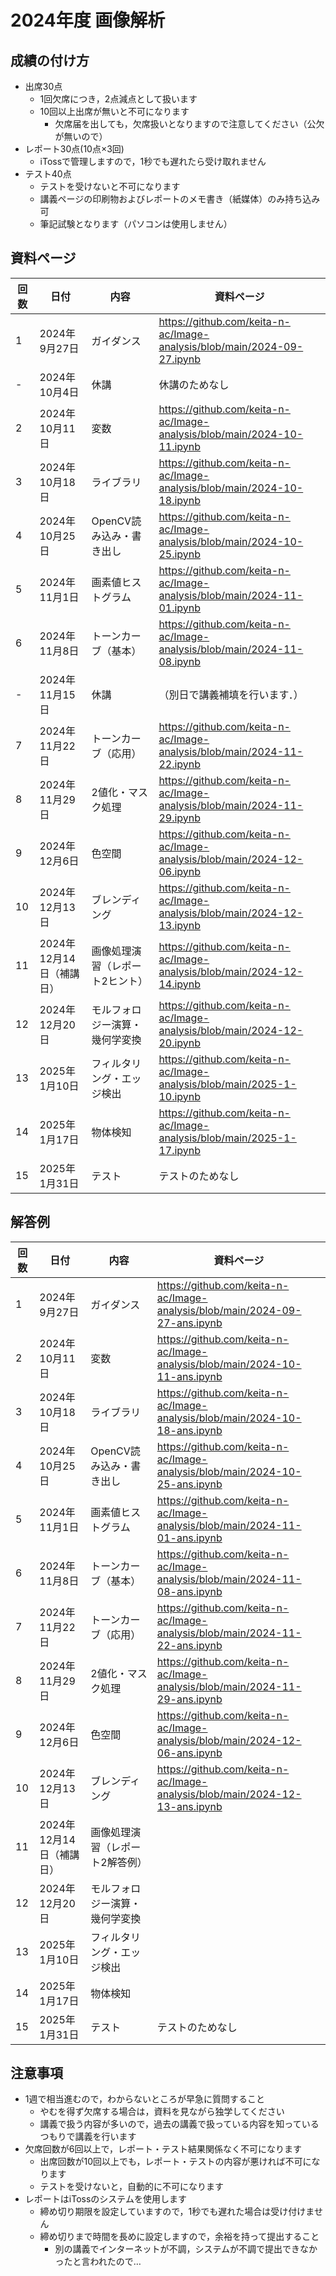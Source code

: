 # 2024年度 画像解析

## 成績の付け方
- 出席30点
  - 1回欠席につき，2点減点として扱います
  - 10回以上出席が無いと不可になります
    - 欠席届を出しても，欠席扱いとなりますので注意してください（公欠が無いので）  
- レポート30点(10点×3回)
  - iTossで管理しますので，1秒でも遅れたら受け取れません 
- テスト40点
  - テストを受けないと不可になります 
  - 講義ページの印刷物およびレポートのメモ書き（紙媒体）のみ持ち込み可
  - 筆記試験となります（パソコンは使用しません）

## 資料ページ
| 回数 | 日付         | 内容 | 資料ページ | 
|---|------------|------|---| 
| 1 | 2024年9月27日 | ガイダンス | https://github.com/keita-n-ac/Image-analysis/blob/main/2024-09-27.ipynb | 
| - | 2024年10月4日 | 休講 | 休講のためなし | 
| 2 | 2024年10月11日 | 変数 | https://github.com/keita-n-ac/Image-analysis/blob/main/2024-10-11.ipynb | 
| 3 | 2024年10月18日 | ライブラリ | https://github.com/keita-n-ac/Image-analysis/blob/main/2024-10-18.ipynb | 
| 4 | 2024年10月25日 | OpenCV読み込み・書き出し | https://github.com/keita-n-ac/Image-analysis/blob/main/2024-10-25.ipynb | 
| 5 | 2024年11月1日 | 画素値ヒストグラム | https://github.com/keita-n-ac/Image-analysis/blob/main/2024-11-01.ipynb | 
| 6 | 2024年11月8日 | トーンカーブ（基本） | https://github.com/keita-n-ac/Image-analysis/blob/main/2024-11-08.ipynb | 
| - | 2024年11月15日 | 休講 | （別日で講義補填を行います．） | 
| 7 | 2024年11月22日 | トーンカーブ（応用） | https://github.com/keita-n-ac/Image-analysis/blob/main/2024-11-22.ipynb | 
| 8 | 2024年11月29日 | 2値化・マスク処理 | https://github.com/keita-n-ac/Image-analysis/blob/main/2024-11-29.ipynb | 
| 9 | 2024年12月6日 | 色空間 | https://github.com/keita-n-ac/Image-analysis/blob/main/2024-12-06.ipynb  | 
| 10 | 2024年12月13日 | ブレンディング | https://github.com/keita-n-ac/Image-analysis/blob/main/2024-12-13.ipynb  | 
| 11 | 2024年12月14日（補講日） | 画像処理演習（レポート2ヒント） | https://github.com/keita-n-ac/Image-analysis/blob/main/2024-12-14.ipynb | 
| 12 | 2024年12月20日 | モルフォロジー演算・幾何学変換 | https://github.com/keita-n-ac/Image-analysis/blob/main/2024-12-20.ipynb  | 
| 13 | 2025年1月10日 | フィルタリング・エッジ検出 | https://github.com/keita-n-ac/Image-analysis/blob/main/2025-1-10.ipynb | 
| 14 | 2025年1月17日 | 物体検知 | https://github.com/keita-n-ac/Image-analysis/blob/main/2025-1-17.ipynb | 
| 15 | 2025年1月31日 | テスト | テストのためなし | 


## 解答例
| 回数 | 日付         | 内容 | 資料ページ | 
|---|------------|------|---| 
| 1 | 2024年9月27日 | ガイダンス | https://github.com/keita-n-ac/Image-analysis/blob/main/2024-09-27-ans.ipynb | 
| 2 | 2024年10月11日 | 変数 | https://github.com/keita-n-ac/Image-analysis/blob/main/2024-10-11-ans.ipynb | 
| 3 | 2024年10月18日 | ライブラリ | https://github.com/keita-n-ac/Image-analysis/blob/main/2024-10-18-ans.ipynb | 
| 4 | 2024年10月25日 | OpenCV読み込み・書き出し | https://github.com/keita-n-ac/Image-analysis/blob/main/2024-10-25-ans.ipynb | 
| 5 | 2024年11月1日 | 画素値ヒストグラム | https://github.com/keita-n-ac/Image-analysis/blob/main/2024-11-01-ans.ipynb | 
| 6 | 2024年11月8日 | トーンカーブ（基本） | https://github.com/keita-n-ac/Image-analysis/blob/main/2024-11-08-ans.ipynb | 
| 7 | 2024年11月22日 | トーンカーブ（応用） | https://github.com/keita-n-ac/Image-analysis/blob/main/2024-11-22-ans.ipynb | 
| 8 | 2024年11月29日 | 2値化・マスク処理 | https://github.com/keita-n-ac/Image-analysis/blob/main/2024-11-29-ans.ipynb | 
| 9 | 2024年12月6日 | 色空間 | https://github.com/keita-n-ac/Image-analysis/blob/main/2024-12-06-ans.ipynb | 
| 10 | 2024年12月13日 | ブレンディング | https://github.com/keita-n-ac/Image-analysis/blob/main/2024-12-13-ans.ipynb | 
| 11 | 2024年12月14日（補講日） | 画像処理演習（レポート2解答例） |  | 
| 12 | 2024年12月20日 | モルフォロジー演算・幾何学変換 |  | 
| 13 | 2025年1月10日 | フィルタリング・エッジ検出 |  | 
| 14 | 2025年1月17日 | 物体検知 |  | 
| 15 | 2025年1月31日 | テスト | テストのためなし | 

## 注意事項
- 1週で相当進むので，わからないところが早急に質問すること
  - やむを得ず欠席する場合は，資料を見ながら独学してください
  - 講義で扱う内容が多いので，過去の講義で扱っている内容を知っているつもりで講義を行います
- 欠席回数が6回以上で，レポート・テスト結果関係なく不可になります
  - 出席回数が10回以上でも，レポート・テストの内容が悪ければ不可になります
  - テストを受けないと，自動的に不可になります
- レポートはiTossのシステムを使用します
  - 締め切り期限を設定していますので，1秒でも遅れた場合は受け付けません
  - 締め切りまで時間を長めに設定しますので，余裕を持って提出すること
    - 別の講義でインターネットが不調，システムが不調で提出できなかったと言われたので…  
